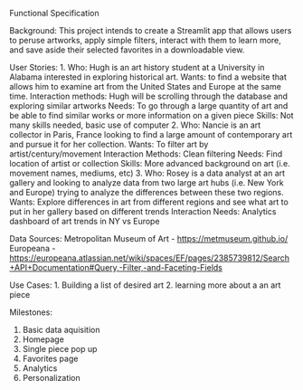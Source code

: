 Functional Specification

Background: This project intends to create a Streamlit app that allows users to peruse artworks, apply simple filters, interact with them to learn more, and save aside their selected favorites in a downloadable view.

User Stories:
    1. 
        Who: Hugh is an art history student at a University in Alabama interested in exploring historical art. 
        Wants: to find a website that allows him to examine art from the United States and Europe at the same time. 
        Interaction methods: Hugh will be scrolling through the database and exploring similar artworks
        Needs: To go through a large quantity of art and be able to find similar works or more information on a given piece
        Skills: Not many skills needed, basic use of computer 
    2. 
        Who: Nancie is an art collector in Paris, France looking to find a large amount of contemporary art and pursue it for her collection.
        Wants: To filter art by artist/century/movement
        Interaction Methods: Clean filtering 
        Needs: Find location of artist or collection
        Skills: More advanced background on art (i.e. movement names, mediums, etc)
    3. 
        Who: Rosey is a data analyst at an art gallery and looking to analyze data from two large art hubs (i.e. New York and Europe) trying to analyze the differences between these two regions.
        Wants: Explore differences in art from different regions and see what art to put in her gallery based on different trends
        Interaction Needs: Analytics dashboard of art trends in NY vs Europe

Data Sources:
    Metropolitan Museum of Art - https://metmuseum.github.io/
    Europeana - https://europeana.atlassian.net/wiki/spaces/EF/pages/2385739812/Search+API+Documentation#Query,-Filter,-and-Faceting-Fields

Use Cases:
    1. Building a list of desired art
    2. learning more about a an art piece


Milestones:
1. Basic data aquisition
2. Homepage
3. Single piece pop up
4. Favorites page
5. Analytics
6. Personalization

